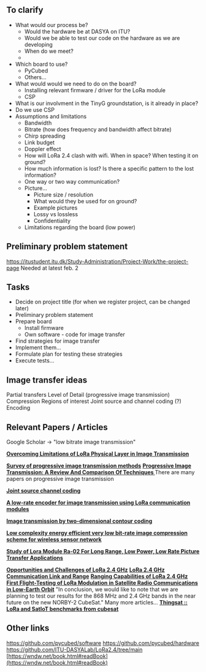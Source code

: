 ## To clarify
- What would our process be?
	- Would the hardware be at DASYA on ITU?
	- Would we be able to test our code on the hardware as we are developing
	- When do we meet?
	- 
- Which board to use?
	- PyCubed
	- Others...
- What would would we need to do on the board?
	- Installing relevant firmware / driver for the LoRa module
	- CSP
- What is our involvment in the TinyG groundstation, is it already in place?
- Do we use CSP
- Assumptions and limitations
	- Bandwidth
	- Bitrate (how does frequency and bandwidth affect bitrate)
	- Chirp spreading
	- Link budget
	- Doppler effect
	- How will LoRa 2.4 clash with wifi. When in space? When testing it on ground?
	- How much information is lost? Is there a specific pattern to the lost information?
	- One way or two way communication?
	- Picture...
		- Picture size / resolution
		- What would they be used for on ground?
		- Example pictures
		- Lossy vs lossless
		- Confidentiality
	- Limitations regarding the board (low power)

## Preliminary problem statement
https://itustudent.itu.dk/Study-Administration/Project-Work/the-project-page
Needed at latest feb. 2
## Tasks
- Decide on project title (for when we register project, can be changed later)
- Preliminary problem statement
- Prepare board
	- Install firmware
	- Own software - code for image transfer
- Find strategies for image transfer
- Implement them...
- Formulate plan for testing these strategies
- Execute tests...

## Image transfer ideas

Partial transfers
Level of Detail (progressive image transmission)
Compression
Regions of interest
Joint source and channel coding (?)
Encoding

## Relevant Papers / Articles

Google Scholar -> "low bitrate image transmission"

**[Overcoming Limitations of LoRa Physical Layer in Image Transmission](https://www.mdpi.com/1424-8220/18/10/3257)**

**[Survey of progressive image transmission methods](https://onlinelibrary.wiley.com/doi/abs/10.1002/(SICI)1098-1098(1999)10:1%3C3::AID-IMA2%3E3.0.CO;2-E)**
**[Progressive Image Transmission: A Review And Comparison Of Techniques ](https://www.spiedigitallibrary.org/journals/optical-engineering/volume-26/issue-7/267581/Progressive-Image-Transmission-A-Review-And-Comparison-Of-Techniques/10.1117/12.7974121.short?SSO=1)**
There are many papers on progressive image transmission

**[Joint source channel coding](https://www.sciencedirect.com/topics/computer-science/joint-source-channel-coding)**

**[A low-rate encoder for image transmission using LoRa communication modules](https://link.springer.com/article/10.1007/s41870-022-01077-7)**

**[Image transmission by two-dimensional contour coding](https://ieeexplore.ieee.org/abstract/document/1447420)**

**[Low complexity energy efficient very low bit-rate image compression scheme for wireless sensor network](https://www.sciencedirect.com/science/article/pii/S0020019013001750)**

**[Study of Lora Module Ra-02 For Long Range, Low Power, Low Rate Picture Transfer Applications](https://iopscience.iop.org/article/10.1088/1742-6596/1845/1/012054/meta)**

**[Opportunities and Challenges of LoRa 2.4 GHz](https://ieeexplore.ieee.org/abstract/document/10049306)**
**[LoRa 2.4 GHz Communication Link and Range](https://www.mdpi.com/1424-8220/20/16/4366)**
**[Ranging Capabilities of LoRa 2.4 GHz](https://ieeexplore.ieee.org/abstract/document/9221049)**
**[First Flight-Testing of LoRa Modulation in Satellite Radio Communications in Low-Earth Orbit](https://ieeexplore.ieee.org/abstract/document/9895236)**
"In conclusion, we would like to note that we are planning to test our results for the 868 MHz and 2.4 GHz bands in the near future on the new NORBY-2 CubeSat."
Many more articles...
**[Thingsat :: LoRa and SatIoT benchmarks from cubesat](https://gricad-gitlab.univ-grenoble-alpes.fr/thingsat/public/-/tree/abbc4336b722b259d66ea14cfae539ba931b1ded/cubesat_mission_2)**

## Other links

https://github.com/pycubed/software
https://github.com/pycubed/hardware
https://github.com/ITU-DASYALab/LoRa2.4/tree/main
[https://wndw.net/book.html#readBook](https://wndw.net/book.html#readBook)
